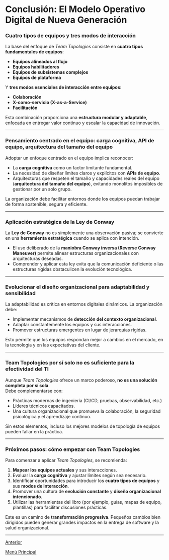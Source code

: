 # Conclusión: El Modelo Operativo Digital de Nueva Generación

### Cuatro tipos de equipos y tres modos de interacción

La base del enfoque de *Team Topologies* consiste en **cuatro tipos fundamentales de equipos**:
- **Equipos alineados al flujo**
- **Equipos habilitadores**
- **Equipos de subsistemas complejos**
- **Equipos de plataforma**

Y **tres modos esenciales de interacción entre equipos**:
- **Colaboración**
- **X-como-servicio (X-as-a-Service)**
- **Facilitación**

Esta combinación proporciona una **estructura modular y adaptable**, enfocada en entregar valor continuo y escalar la capacidad de innovación.

---

### Pensamiento centrado en el equipo: carga cognitiva, API de equipo, arquitectura del tamaño del equipo

Adoptar un enfoque centrado en el equipo implica reconocer:

- La **carga cognitiva** como un factor limitante fundamental.
- La necesidad de diseñar límites claros y explícitos con **APIs de equipo**.
- Arquitecturas que respeten el tamaño y capacidades reales del equipo (**arquitectura del tamaño del equipo**), evitando monolitos imposibles de gestionar por un solo grupo.

La organización debe facilitar entornos donde los equipos puedan trabajar de forma sostenible, segura y eficiente.

---

### Aplicación estratégica de la Ley de Conway

La **Ley de Conway** no es simplemente una observación pasiva; se convierte en una **herramienta estratégica** cuando se aplica con intención.  
- El uso deliberado de la **maniobra Conway inversa (Reverse Conway Maneuver)** permite alinear estructuras organizacionales con arquitecturas deseadas.
- Comprender y aplicar esta ley evita que la comunicación deficiente o las estructuras rígidas obstaculicen la evolución tecnológica.

---

### Evolucionar el diseño organizacional para adaptabilidad y sensibilidad

La adaptabilidad es crítica en entornos digitales dinámicos. La organización debe:

- Implementar mecanismos de **detección del contexto organizacional**.
- Adaptar constantemente los equipos y sus interacciones.
- Promover estructuras emergentes en lugar de jerarquías rígidas.

Esto permite que los equipos respondan mejor a cambios en el mercado, en la tecnología y en las expectativas del cliente.

---

### Team Topologies por sí solo no es suficiente para la efectividad del TI

Aunque *Team Topologies* ofrece un marco poderoso, **no es una solución completa por sí sola**.  
Debe complementarse con:

- Prácticas modernas de ingeniería (CI/CD, pruebas, observabilidad, etc.)
- Líderes técnicos capacitados.
- Una cultura organizacional que promueva la colaboración, la seguridad psicológica y el aprendizaje continuo.

Sin estos elementos, incluso los mejores modelos de topología de equipos pueden fallar en la práctica.

---

### Próximos pasos: cómo empezar con Team Topologies

Para comenzar a aplicar *Team Topologies*, se recomienda:

1. **Mapear los equipos actuales** y sus interacciones.
2. Evaluar la **carga cognitiva** y ajustar límites según sea necesario.
3. Identificar oportunidades para introducir los **cuatro tipos de equipos** y sus **modos de interacción**.
4. Promover una cultura de **evolución constante** y **diseño organizacional intencionado**.
5. Utilizar las herramientas del libro (por ejemplo, guías, mapas de equipo, plantillas) para facilitar discusiones prácticas.

Este es un camino de **transformación progresiva**. Pequeños cambios bien dirigidos pueden generar grandes impactos en la entrega de software y la salud organizacional.

---

[Anterior](https://github.com/wilfredoha/Team_topologies/blob/main/03_EVOLVING_TEAM_INTERACTIONS_FOR_INNOVATION_AND_RAPID_DELIVERY/08_Chapter_08.md)

[Menú Principal](https://github.com/wilfredoha/Team_topologies/tree/main)